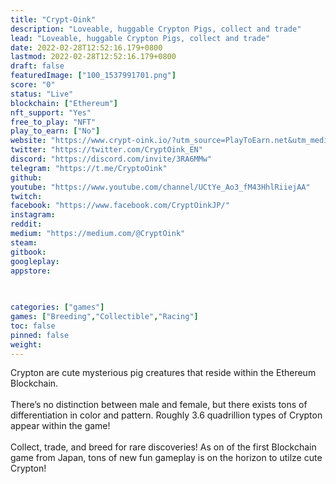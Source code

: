 ```yaml
---
title: "Crypt-Oink"
description: "Loveable, huggable Crypton Pigs, collect and trade"
lead: "Loveable, huggable Crypton Pigs, collect and trade"
date: 2022-02-28T12:52:16.179+0800
lastmod: 2022-02-28T12:52:16.179+0800
draft: false
featuredImage: ["100_1537991701.png"]
score: "0"
status: "Live"
blockchain: ["Ethereum"]
nft_support: "Yes"
free_to_play: "NFT"
play_to_earn: ["No"]
website: "https://www.crypt-oink.io/?utm_source=PlayToEarn.net&utm_medium=organic&utm_campaign=gamepage"
twitter: "https://twitter.com/CryptOink_EN"
discord: "https://discord.com/invite/3RA6MMw"
telegram: "https://t.me/CryptoOink"
github: 
youtube: "https://www.youtube.com/channel/UCtYe_Ao3_fM43HhlRiiejAA"
twitch: 
facebook: "https://www.facebook.com/CryptOinkJP/"
instagram: 
reddit: 
medium: "https://medium.com/@CryptOink"
steam: 
gitbook: 
googleplay: 
appstore: 

  
    
categories: ["games"]
games: ["Breeding","Collectible","Racing"]
toc: false
pinned: false
weight: 
---
```

Crypton are cute mysterious pig creatures that reside within the Ethereum Blockchain.<br> <br> There’s no distinction between male and female, but there exists tons of differentiation in color and pattern. Roughly 3.6 quadrillion types of Crypton appear within the game!<br> <br> Collect, trade, and breed for rare discoveries! As on of the first Blockchain game from Japan, tons of new fun gameplay is on the horizon to utilze cute Crypton!